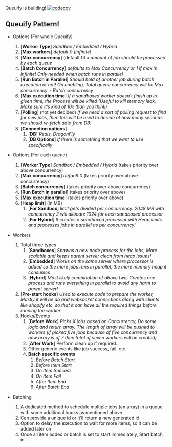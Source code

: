 Queuify is building!
[![codecov](https://codecov.io/gh/Mr0nline/queuify/graph/badge.svg?token=HTYAPT9VM1)](https://codecov.io/gh/Mr0nline/queuify)

## Queuify Pattern!

- Options (For whole Queuify)
   1. [**Worker Type**] _Sandbox / Embedded / Hybrid_
   2. [**Max workers**] _default 0 (Infinite)_
   3. [**Max concurrency**] (default 0) _x amount of job should be processed by each queue_
   4. [**Batch Concurrency**] _defaults to Max Concurrency or 1 if max is infinite! Only needed when batch runs in parallel_
   5. [**Run Batch in Parallel**] _Should hold of another job during batch execution or not! On enabling, Total queue concurrency will be Max concurrency + Batch concurrency_
   6. [**Max execution time**] _If a sandboxed worker doesn't finish up in given time, the Process will be killed (Useful to kill memory leak, Make sure it’s kind of 10x than you think)_
   7. [**Polling**] (not yet decided) _If we need a sort of polling request to find for new jobs, then this will be used to decide at how many seconds we should re-fetch data from DB!_
   8. [**Connection options**]
         1. [**DB**] _Redis, DragonFly_
         2. [**DB Options**] _If there is something that we want to use specifically_


- Options (For each queue)
   1. [**Worker Type**] _Sandbox / Embedded / Hybrid_ (takes priority over above concurrency)
   2. [**Max concurrency**] _default 0_ (takes priority over above concurrency)
   3. [**Batch concurrency**] (takes priority over above concurrency)
   4. [**Run Batch in parallel**] (takes priority over above)
   5. [**Max execution time**] (takes priority over above)
   6. [**Heap limit**] (in MB)
      1. [**For Sandbox**] _limit gets divided per concurrency. 2048 MB with concurrency 2 will allocate 1024 for each sandboxed processor_
      2. [**For Hybrid**] _It creates a sandboxed processor with Heap limits and processes jobs in parallel as per concurrency!_


- Workers
   1. Total three types
      1. [**Sandboxes**] _Spawns a new node process for the jobs, More scalable and keeps parent server clean from heap issues!_
      2. [**Embedded**] _Works on the same server where processor is added so the more jobs runs in parallel, the more memory heap it consumes_
      3. [**Hybrid**] _Most likely combination of above two, Creates one process and runs everything in parallel to avoid any harm to parent server!_
   2. [**Pre-start hooks**] _Used to execute code to prepare the worker, Mostly it will be db and websocket connections along with clients like shopify etc. so that it can have all the required things before running the worker_
   3. Hooks/Events
      1. [**Before Work**] _Picks X jobs based on Concurrency, Do some logic and return array. The length of array will be pushed to workers (if picked five jobs because of five concurrency and new array is of 7 then total of seven workers will be created)_
      2. [**After Work**] Perform clean up if required.
      3. Other generic events like job success, fail, etc.
      4. **Batch specific events**
         1. _Before Batch Start_
         2. _Before Item Start_
         3. _On Item Success_
         4. _On Item Fail_
         5. _After Item End_
         6. _After Batch End_

- Batching
   1. A dedicated method to schedule multiple jobs (an array) in a queue with some additional hooks as mentioned above
   2. Can provide a unique id or it’ll return a new generated id
   3. Option to delay the execution to wait for more items, so it can be added later on
   4. Once all item added or batch is set to start immediately, Start batch in
